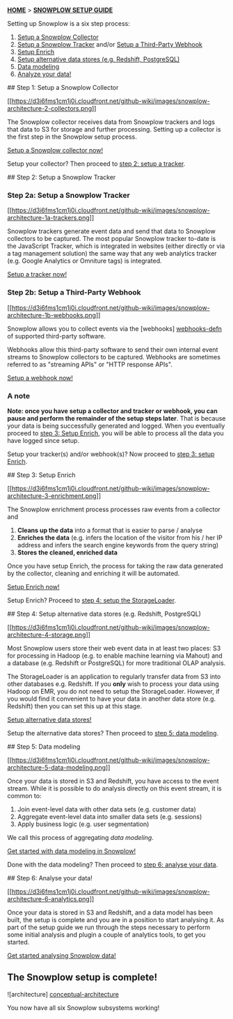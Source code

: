[**HOME**](Home) > [**SNOWPLOW SETUP GUIDE**](Setting-up-Snowplow)

Setting up Snowplow is a six step process:

1. [Setup a Snowplow Collector](#step1)
2. [Setup a Snowplow Tracker](#step2a) and/or [Setup a Third-Party Webhook](#step2b)
3. [Setup Enrich](#step3)
4. [Setup alternative data stores (e.g. Redshift, PostgreSQL)](#step4)
5. [Data modeling](#step5)
6. [Analyze your data!](#step6)

<a name="step1" />
## Step 1: Setup a Snowplow Collector

[[https://d3i6fms1cm1j0i.cloudfront.net/github-wiki/images/snowplow-architecture-2-collectors.png]]

The Snowplow collector receives data from Snowplow trackers and logs that data to S3 for storage and further processing. Setting up a collector is the first step in the Snowplow setup process.

[Setup a Snowplow collector now!](Setting-up-a-collector)

Setup your collector? Then proceed to [step 2: setup a tracker](#step2).

<a name="step2" />
## Step 2: Setup a Snowplow Tracker

### Step 2a: Setup a Snowplow Tracker

[[https://d3i6fms1cm1j0i.cloudfront.net/github-wiki/images/snowplow-architecture-1a-trackers.png]]

Snowplow trackers generate event data and send that data to Snowplow collectors to be captured. The most popular Snowplow tracker to-date is the JavaScript Tracker, which is integrated in websites (either directly or via a tag management solution) the same way that any web analytics tracker (e.g. Google Analytics or Omniture tags) is integrated.

[Setup a tracker now!](Setting-up-a-Tracker)

### Step 2b: Setup a Third-Party Webhook

[[https://d3i6fms1cm1j0i.cloudfront.net/github-wiki/images/snowplow-architecture-1b-webhooks.png]]

Snowplow allows you to collect events via the [webhooks] [webhooks-defn] of supported third-party software.

Webhooks allow this third-party software to send their own internal event streams to Snowplow collectors to be captured. Webhooks are sometimes referred to as "streaming APIs" or "HTTP response APIs".

[Setup a webhook now!](Setting-up-a-Webhook)

### A note

**Note: once you have setup a collector and tracker or webhook, you can pause and perform the remainder of the setup steps later**. That is because your data is being successfully generated and logged. When you eventually proceed to [step 3: Setup Enrich](#step3), you will be able to process all the data you have logged since setup.

Setup your tracker(s) and/or webhook(s)? Now proceed to [step 3: setup Enrich](#step3).

<a name="step3" />
## Step 3: Setup Enrich

[[https://d3i6fms1cm1j0i.cloudfront.net/github-wiki/images/snowplow-architecture-3-enrichment.png]] 

The Snowplow enrichment process processes raw events from a collector and

1. **Cleans up the data** into a format that is easier to parse / analyse
2. **Enriches the data** (e.g. infers the location of the visitor from his / her IP address and infers the search engine keywords from the query string)
3. **Stores the cleaned, enriched data**

Once you have setup Enrich, the process for taking the raw data generated by the collector, cleaning and enriching it will be automated.

[Setup Enrich now!](Setting-up-Enrich)

Setup Enrich? Proceed to [step 4: setup the StorageLoader](#step4).

<a name="step4" />
## Step 4: Setup alternative data stores (e.g. Redshift, PostgreSQL)

[[https://d3i6fms1cm1j0i.cloudfront.net/github-wiki/images/snowplow-architecture-4-storage.png]]

Most Snowplow users store their web event data in at least two places: S3 for processing in Hadoop (e.g. to enable machine learning via Mahout) and a database (e.g. Redshift or PostgreSQL) for more traditional OLAP analysis.

The StorageLoader is an application to regularly transfer data from S3 into other databases e.g. Redshift. If you **only** wish to process your data using Hadoop on EMR, you do not need to setup the StorageLoader. However, if you would find it convenient to have your data in another data store (e.g. Redshift) then you can set this up at this stage.

[Setup alternative data stores!](Setting-up-alternative-data-stores)

Setup the alternative data stores? Then proceed to [step 5: data modeling](#step5).

<a name="step5" />
## Step 5: Data modeling

[[https://d3i6fms1cm1j0i.cloudfront.net/github-wiki/images/snowplow-architecture-5-data-modeling.png]] 

Once your data is stored in S3 and Redshift, you have access to the event stream. While it is possible to do analysis directly on this event stream, it is common to:

1. Join event-level data with other data sets (e.g. customer data)
2. Aggregate event-level data into smaller data sets (e.g. sessions)
3. Apply business logic (e.g. user segmentation)

We call this process of aggregating *data modeling*.

[Get started with data modeling in Snowplow!](Setting-up-data-modeling)

Done with the data modeling? Then proceed to [step 6: analyse your data](#step6).

<a name="step6" />
## Step 6: Analyse your data!

[[https://d3i6fms1cm1j0i.cloudfront.net/github-wiki/images/snowplow-architecture-6-analytics.png]]

Once your data is stored in S3 and Redshift, and a data model has been built, the setup is complete and you are in a position to start analysing it. As part of the setup guide we run through the steps necessary to perform some initial analysis and plugin a couple of analytics tools, to get you started.

[Get started analysing Snowplow data!](Getting-started-analyzing-Snowplow-data)

## The Snowplow setup is complete!

![architecture] [conceptual-architecture]

You now have all six Snowplow subsystems working!

[conceptual-architecture]: https://d3i6fms1cm1j0i.cloudfront.net/github-wiki/images/conceptual-architecture.png
[webhooks-defn]: http://en.wikipedia.org/wiki/Webhook
